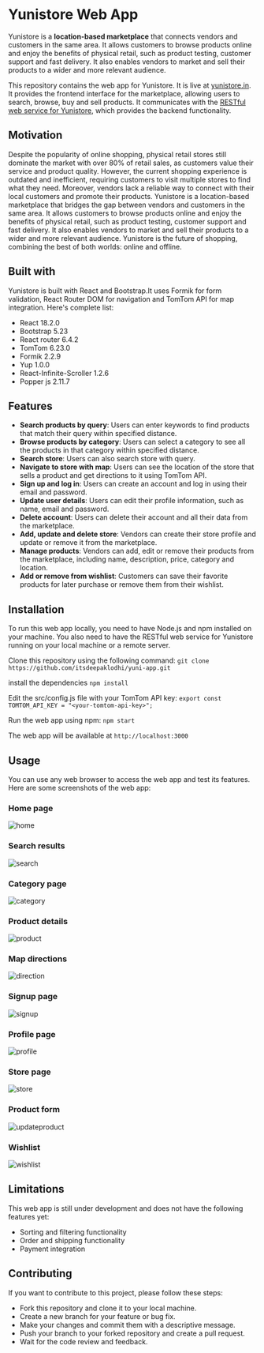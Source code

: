 # Yunistore Web App

Yunistore is a **location-based marketplace** that connects vendors and customers in the same area. It allows customers to browse products online and enjoy the benefits of physical retail, such as product testing, customer support and fast delivery. It also enables vendors to market and sell their products to a wider and more relevant audience.

This repository contains the web app for Yunistore. It is live at [yunistore.in](https://www.yunistore.in). It provides the frontend interface for the marketplace, allowing users to search, browse, buy and sell products. It communicates with the [RESTful web service for Yunistore](https://github.com/itsdeepaklodhi/yuni-webservice), which provides the backend functionality.

## Motivation
Despite the popularity of online shopping, physical retail stores still dominate the market with over 80% of retail sales, as customers value their service and product quality. However, the current shopping experience is outdated and inefficient, requiring customers to visit multiple stores to find what they need. Moreover, vendors lack a reliable way to connect with their local customers and promote their products. Yunistore is a location-based marketplace that bridges the gap between vendors and customers in the same area. It allows customers to browse products online and enjoy the benefits of physical retail, such as product testing, customer support and fast delivery. It also enables vendors to market and sell their products to a wider and more relevant audience. Yunistore is the future of shopping, combining the best of both worlds: online and offline.

## Built with

Yunistore is built with React and Bootstrap.It uses Formik for form validation, React Router DOM for navigation and TomTom API for map integration. Here's complete list:
- React 18.2.0
- Bootstrap 5.23
- React router 6.4.2
- TomTom 6.23.0
- Formik 2.2.9
- Yup 1.0.0
- React-Infinite-Scroller 1.2.6
- Popper js 2.11.7


## Features

- **Search products by query**: Users can enter keywords to find products that match their query within specified distance.
- **Browse products by category**: Users can select a category to see all the products in that category within specified distance.
- **Search store**: Users can also search store with query.
- **Navigate to store with map**: Users can see the location of the store that sells a product and get directions to it using TomTom API.
- **Sign up and log in**: Users can create an account and log in using their email and password.
- **Update user details**: Users can edit their profile information, such as name, email and password.
- **Delete account**: Users can delete their account and all their data from the marketplace.
- **Add, update and delete store**: Vendors can create their store profile and update  or remove it from the marketplace.
- **Manage products**: Vendors can add, edit or remove their products from the marketplace, including name, description, price, category and location.
- **Add or remove from wishlist**: Customers can save their favorite products for later purchase or remove them from their wishlist.

## Installation
To run this web app locally, you need to have Node.js and npm installed on your machine. You also need to have the RESTful web service for Yunistore running on your local machine or a remote server.

Clone this repository using the following command:
`git clone https://github.com/itsdeepaklodhi/yuni-app.git`

install the dependencies
`npm install`

Edit the src/config.js file with your  TomTom API key:
`export const TOMTOM_API_KEY = "<your-tomtom-api-key>";`

Run the web app using npm:
`npm start`

The web app will be available at `http://localhost:3000`


## Usage
You can use any web browser to access the web app and test its features. Here are some screenshots of the web app:
### Home page
![home](https://github.com/itsdeepaklodhi/yuni-app/assets/63474652/7320f3bb-754c-4047-aeaa-eae6d06d313f)

### Search results
![search](https://github.com/itsdeepaklodhi/yuni-app/assets/63474652/fe68c2d0-8466-4c6e-a625-981fafb20e66)

### Category page 
![category](https://github.com/itsdeepaklodhi/yuni-app/assets/63474652/79c9d051-9e5e-42aa-9a69-fdb1161cc95c)

### Product details
![product](https://github.com/itsdeepaklodhi/yuni-app/assets/63474652/2447ab2d-22e5-40b0-8f3c-035d40f4631d)

### Map directions
![direction](https://github.com/itsdeepaklodhi/yuni-app/assets/63474652/1a46ade4-ec1e-4964-b2ef-d6cedacffc09)

### Signup page
![signup](https://github.com/itsdeepaklodhi/yuni-app/assets/63474652/3666f251-a4f2-4554-aafe-1318859bae1f)

### Profile page
![profile](https://github.com/itsdeepaklodhi/yuni-app/assets/63474652/cdfe0469-ab31-413f-94f1-1c0c26b8e965)

### Store page
![store](https://github.com/itsdeepaklodhi/yuni-app/assets/63474652/350534fc-4d92-4886-bb0a-f2657169e289)

### Product form
![updateproduct](https://github.com/itsdeepaklodhi/yuni-app/assets/63474652/81872588-b73d-489a-94b6-018245e9f6dd)

### Wishlist 
![wishlist](https://github.com/itsdeepaklodhi/yuni-app/assets/63474652/e32e9b27-2d19-40f5-9ee5-9e55cdb58f33)

## Limitations
This web app is still under development and does not have the following features yet:
- Sorting and filtering functionality
- Order and shipping functionality
- Payment integration


## Contributing
If you want to contribute to this project, please follow these steps:
- Fork this repository and clone it to your local machine.
- Create a new branch for your feature or bug fix.
- Make your changes and commit them with a descriptive message.
- Push your branch to your forked repository and create a pull request.
- Wait for the code review and feedback.

